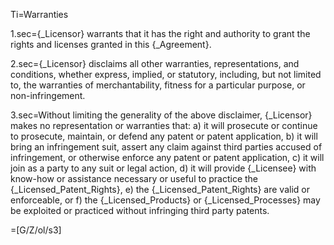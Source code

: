 Ti=Warranties

1.sec={_Licensor} warrants that it has the right and authority to grant the rights and licenses granted in this {_Agreement}.

2.sec={_Licensor} disclaims all other warranties, representations, and conditions, whether express, implied, or statutory, including, but not limited to, the warranties of merchantability, fitness for a particular purpose, or non-infringement.

3.sec=Without limiting the generality of the above disclaimer, {_Licensor} makes no representation or warranties that: a) it will prosecute or continue to prosecute, maintain, or defend any patent or patent application, b) it will bring an infringement suit, assert any claim against third parties accused of infringement, or otherwise enforce any patent or patent application, c) it will join as a party to any suit or legal action, d) it will provide {_Licensee} with know-how or assistance necessary or useful to practice the {_Licensed_Patent_Rights}, e) the {_Licensed_Patent_Rights} are valid or enforceable, or f) the {_Licensed_Products} or {_Licensed_Processes} may be exploited or practiced without infringing third party patents.

=[G/Z/ol/s3]
